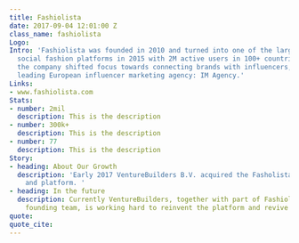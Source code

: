 ```yaml
---
title: Fashiolista
date: 2017-09-04 12:01:00 Z
class_name: fashiolista
Logo: 
Intro: 'Fashiolista was founded in 2010 and turned into one of the largest international
  social fashion platforms in 2015 with 2M active users in 100+ countries. From there
  the company shifted focus towards connecting brands with influencers, creating the
  leading European influencer marketing agency: IM Agency.'
Links:
- www.fashiolista.com
Stats:
- number: 2mil
  description: This is the description
- number: 300k+
  description: This is the description
- number: 77
  description: This is the description
Story:
- heading: About Our Growth
  description: 'Early 2017 VentureBuilders B.V. acquired the Fasholista.com brandname
    and platform. '
- heading: In the future
  description: Currently VentureBuilders, together with part of Fashiolista’s original
    founding team, is working hard to reinvent the platform and revive the community.
quote: 
quote_cite: 
---
```


